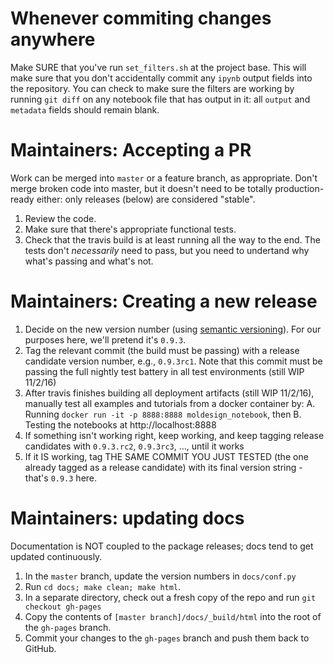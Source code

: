 # Whenever commiting changes anywhere

Make SURE that you've run `set_filters.sh` at the project base. This will make sure that you don't accidentally commit any `ipynb` output fields into the repository. You can check to make sure the filters are working by running `git diff` on any notebook file that has output in it: all `output` and `metadata` fields should remain blank.


# Maintainers: Accepting a PR

Work can be merged into `master` or a feature branch, as appropriate. Don't merge broken code
into master, but it doesn't need to be totally production-ready either: only releases (below)
are considered "stable".

1. Review the code.
1. Make sure that there's appropriate functional tests.
1. Check that the travis build is at least running all the way to the end. The tests don't *necessarily* need to pass, but you need to undertand why  what's passing and what's not.


# Maintainers: Creating a new release

1. Decide on the new version number (using [semantic versioning](http://semver.org/)). For our purposes here, we'll pretend it's `0.9.3`.
1. Tag the relevant commit (the build must be passing) with a release candidate version number, e.g., `0.9.3rc1`. Note that this commit must be passing the full nightly test battery in all test environments (still WIP 11/2/16)
1. After travis finishes building all deployment artifacts (still WIP 11/2/16), manually test all examples and tutorials from a docker container by:
  A. Running `docker run -it -p 8888:8888 moldesign_notebook`, then
  B. Testing the notebooks at http://localhost:8888
1. If something isn't working right, keep working, and keep tagging release candidates with `0.9.3.rc2`, `0.9.3rc3`, ..., until it works
1. If it IS working, tag THE SAME COMMIT YOU JUST TESTED (the one already tagged as a release candidate) with its final version string - that's `0.9.3` here.


# Maintainers: updating docs

Documentation is NOT coupled to the package releases; docs tend to get updated continuously.

1. In the `master` branch, update the version numbers in `docs/conf.py`
1. Run `cd docs; make clean; make html`. 
1. In a separate directory, check out a fresh copy of the repo and run `git checkout gh-pages`
1. Copy the contents of `[master branch]/docs/_build/html` into the root of the `gh-pages` branch.
1. Commit your changes to the `gh-pages` branch and push them back to GitHub.
